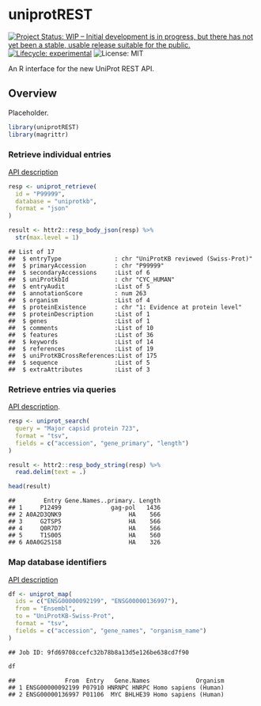 uniprotREST
================

<!-- badges: start -->

[![Project Status: WIP – Initial development is in progress, but there
has not yet been a stable, usable release suitable for the
public.](https://www.repostatus.org/badges/latest/wip.svg)](https://www.repostatus.org/#wip)
[![Lifecycle:
experimental](https://img.shields.io/badge/lifecycle-experimental-orange.svg)](https://lifecycle.r-lib.org/articles/stages.html#experimental)
![License: MIT](https://img.shields.io/github/license/csdaw/uniprotREST)
<!-- badges: end -->

An R interface for the new UniProt REST API.

## Overview

Placeholder.

``` r
library(uniprotREST)
library(magrittr)
```

### Retrieve individual entries

[API description](https://www.uniprot.org/help/api_retrieve_entries)

``` r
resp <- uniprot_retrieve(
  id = "P99999",
  database = "uniprotkb",
  format = "json"
)

result <- httr2::resp_body_json(resp) %>% 
  str(max.level = 1)
```

    ## List of 17
    ##  $ entryType               : chr "UniProtKB reviewed (Swiss-Prot)"
    ##  $ primaryAccession        : chr "P99999"
    ##  $ secondaryAccessions     :List of 6
    ##  $ uniProtkbId             : chr "CYC_HUMAN"
    ##  $ entryAudit              :List of 5
    ##  $ annotationScore         : num 263
    ##  $ organism                :List of 4
    ##  $ proteinExistence        : chr "1: Evidence at protein level"
    ##  $ proteinDescription      :List of 1
    ##  $ genes                   :List of 1
    ##  $ comments                :List of 10
    ##  $ features                :List of 36
    ##  $ keywords                :List of 14
    ##  $ references              :List of 19
    ##  $ uniProtKBCrossReferences:List of 175
    ##  $ sequence                :List of 5
    ##  $ extraAttributes         :List of 3

### Retrieve entries via queries

[API description](https://www.uniprot.org/help/api_queries).

``` r
resp <- uniprot_search(
  query = "Major capsid protein 723",
  format = "tsv", 
  fields = c("accession", "gene_primary", "length")
)

result <- httr2::resp_body_string(resp) %>% 
  read.delim(text = .)

head(result)
```

    ##        Entry Gene.Names..primary. Length
    ## 1     P12499              gag-pol   1436
    ## 2 A0A2D3QNK9                   HA    566
    ## 3     G2TSP5                   HA    566
    ## 4     Q0R7D7                   HA    566
    ## 5     T1S005                   HA    560
    ## 6 A0A0G2S1S8                   HA    326

### Map database identifiers

[API description](https://www.uniprot.org/help/id_mapping)

``` r
df <- uniprot_map(
  ids = c("ENSG00000092199", "ENSG00000136997"),
  from = "Ensembl",
  to = "UniProtKB-Swiss-Prot",
  format = "tsv",
  fields = c("accession", "gene_names", "organism_name")
)
```

    ## Job ID: 9fd69708ccefc32b78b8a13d5e126be638cd7f90

``` r
df
```

    ##              From  Entry   Gene.Names             Organism
    ## 1 ENSG00000092199 P07910 HNRNPC HNRPC Homo sapiens (Human)
    ## 2 ENSG00000136997 P01106  MYC BHLHE39 Homo sapiens (Human)

